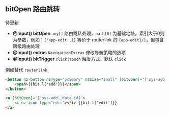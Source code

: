 ## bitOpen 路由跳转

待更新

- **@Input() bitOpen** `any[]` 路由跳转处理，`path[0]` 为基础地址，索引大于0则为参数，例如：`['app-edit',1]` 等价于 routerlink 的 `{app-edit}/1`，但包含跨级路由处理
- **@Input() extras** `NavigationExtras` 修改导航策略的选项
- **@Input() bitTrigger** `click|touch` 触发方式，默认 `click`

例如替代 `routerlink`

```html
<button nz-button nzType="primary" nzSize="small" [bitOpen]="['sys-add']">
    <span>{{bit.l['add']}}</span>
</button>

<a [bitOpen]="['sys-add',data.id]">
    <i nz-icon type="edit"></i> {{bit.l['edit']}}
</a>
```